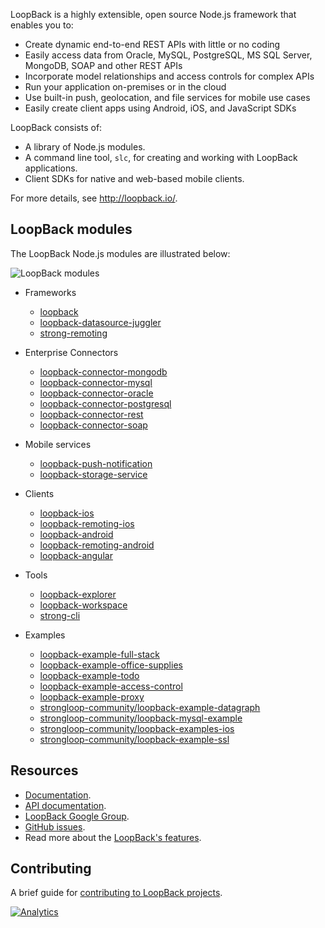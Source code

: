 LoopBack is a highly extensible, open source Node.js framework that enables you to:

  * Create dynamic end-to-end REST APIs with little or no coding
  * Easily access data from Oracle, MySQL, PostgreSQL, MS SQL Server, MongoDB, SOAP and other REST APIs
  * Incorporate model relationships and access controls for complex APIs
  * Run your application on-premises or in the cloud  
  * Use built-in push, geolocation, and file services for mobile use cases
  * Easily create client apps using Android, iOS, and JavaScript SDKs

LoopBack consists of:
  * A library of Node.js modules.
  * A command line tool, `slc`, for creating and working with LoopBack applications.
  * Client SDKs for native and web-based mobile clients.

For more details, see http://loopback.io/.

## LoopBack modules 
The LoopBack Node.js modules are illustrated below:

![LoopBack modules](http://content.screencast.com/users/RaymondFeng/folders/Jing/media/74fcdafa-7d4b-4b9e-9f1f-f303b2b6adc4/00000065.png)

* Frameworks
  * [loopback](https://github.com/strongloop/loopback)
  * [loopback-datasource-juggler](https://github.com/strongloop/loopback-datasource-juggler)
  * [strong-remoting](https://github.com/strongloop/strong-remoting)

* Enterprise Connectors
  * [loopback-connector-mongodb](https://github.com/strongloop/loopback-connector-mongodb)
  * [loopback-connector-mysql](https://github.com/strongloop/loopback-connector-mysql)
  * [loopback-connector-oracle](https://github.com/strongloop/loopback-connector-oracle)
  * [loopback-connector-postgresql](https://github.com/strongloop/loopback-connector-postgresql)
  * [loopback-connector-rest](https://github.com/strongloop/loopback-connector-rest)
  * [loopback-connector-soap](https://github.com/strongloop/loopback-connector-soap) 

* Mobile services
  * [loopback-push-notification](https://github.com/strongloop/loopback-push-notification)
  * [loopback-storage-service](https://github.com/strongloop/loopback-storage-service)

* Clients
  * [loopback-ios](https://github.com/strongloop/loopback-ios)
  * [loopback-remoting-ios](https://github.com/strongloop/loopback-remoting-ios)
  * [loopback-android](https://github.com/strongloop/loopback-android)
  * [loopback-remoting-android](https://github.com/strongloop/loopback-remoting-android)
  * [loopback-angular](https://github.com/strongloop/loopback-angular)

* Tools
  * [loopback-explorer](https://github.com/strongloop/loopback-explorer)
  * [loopback-workspace](https://github.com/strongloop/loopback-workspace)
  * [strong-cli](https://github.com/strongloop/strong-cli)

* Examples
  * [loopback-example-full-stack](https://github.com/strongloop/loopback-example-full-stack)
  * [loopback-example-office-supplies](https://github.com/strongloop/loopback-example-office-supplies)
  * [loopback-example-todo](https://github.com/strongloop/loopback-example-todo)
  * [loopback-example-access-control](https://github.com/strongloop/loopback-example-access-control)
  * [loopback-example-proxy](https://github.com/strongloop/loopback-example-proxy)
  * [strongloop-community/loopback-example-datagraph](https://github.com/strongloop-community/loopback-example-datagraph)
  * [strongloop-community/loopback-mysql-example](https://github.com/strongloop-community/loopback-mysql-example)
  * [strongloop-community/loopback-examples-ios](https://github.com/strongloop-community/loopback-examples-ios)
  * [strongloop-community/loopback-example-ssl](https://github.com/strongloop-community/loopback-example-ssl)

## Resources 

  * [Documentation](http://docs.strongloop.com/display/DOC/LoopBack).
  * [API documentation](http://apidocs.strongloop.com/loopback).
  * [LoopBack Google Group](https://groups.google.com/forum/#!forum/loopbackjs).
  * [GitHub issues](https://github.com/strongloop/loopback/issues).
  * Read more about the [LoopBack's features](https://github.com/strongloop/loopback/wiki/Features).

## Contributing

A brief guide for [contributing to LoopBack projects](https://github.com/strongloop/loopback/wiki/How-To-Contribute).

[![Analytics](https://beacon.strongloop.com/UA-37775386-1/github/loopback/readme?pixel)](https://github.com/strongloop/loopback)
